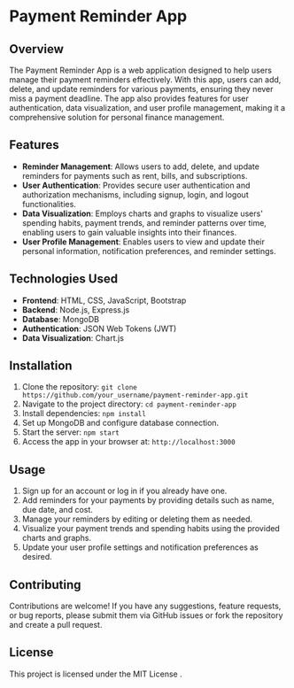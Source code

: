 # Payment Reminder App

## Overview
The Payment Reminder App is a web application designed to help users manage their payment reminders effectively. With this app, users can add, delete, and update reminders for various payments, ensuring they never miss a payment deadline. The app also provides features for user authentication, data visualization, and user profile management, making it a comprehensive solution for personal finance management.

## Features
- **Reminder Management**: Allows users to add, delete, and update reminders for payments such as rent, bills, and subscriptions.
- **User Authentication**: Provides secure user authentication and authorization mechanisms, including signup, login, and logout functionalities.
- **Data Visualization**: Employs charts and graphs to visualize users' spending habits, payment trends, and reminder patterns over time, enabling users to gain valuable insights into their finances.
- **User Profile Management**: Enables users to view and update their personal information, notification preferences, and reminder settings.

## Technologies Used
- **Frontend**: HTML, CSS, JavaScript, Bootstrap
- **Backend**: Node.js, Express.js
- **Database**: MongoDB
- **Authentication**: JSON Web Tokens (JWT)
- **Data Visualization**: Chart.js

## Installation
1. Clone the repository: `git clone https://github.com/your_username/payment-reminder-app.git`
2. Navigate to the project directory: `cd payment-reminder-app`
3. Install dependencies: `npm install`
4. Set up MongoDB and configure database connection.
5. Start the server: `npm start`
6. Access the app in your browser at: `http://localhost:3000`

## Usage
1. Sign up for an account or log in if you already have one.
2. Add reminders for your payments by providing details such as name, due date, and cost.
3. Manage your reminders by editing or deleting them as needed.
4. Visualize your payment trends and spending habits using the provided charts and graphs.
5. Update your user profile settings and notification preferences as desired.

## Contributing
Contributions are welcome! If you have any suggestions, feature requests, or bug reports, please submit them via GitHub issues or fork the repository and create a pull request.

## License
This project is licensed under the MIT License
.

